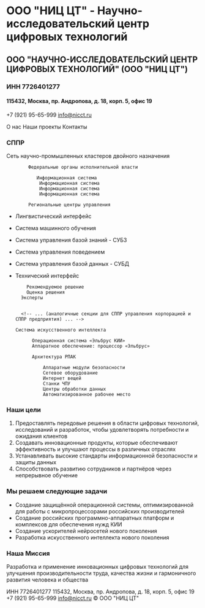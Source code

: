 # ООО "НИЦ ЦТ" - Научно-исследовательский центр цифровых технологий
  
##        ООО "НАУЧНО-ИССЛЕДОВАТЕЛЬСКИЙ ЦЕНТР ЦИФРОВЫХ ТЕХНОЛОГИЙ" (ООО "НИЦ ЦТ")
###       ИНН 7726401277
#### 115432, Москва, пр. Андропова, д. 18, корп. 5, офис 19
+7 (921) 95-65-999
[info@nicct.ru](info@nicct.ru)
        
О нас
Наши проекты
Контакты
  
### СППР
Сеть научно-промышленных кластеров двойного назначения
        

        
            Федеральные органы исполнительной власти
            
               Информационная система
                Информационная система
                Информационная система
                Информационная система
          
            Региональные центры управления
- Лингвистический интерфейс
- Система машинного обучения
- Система управления базой знаний - СУБЗ
- Система управления поведением
- Система управления базой данных - СУБД
- Технический интерфейс
          
          Рекомендуемое решение
          Оценка решения
        Эксперты
      

        <!-- ... (аналогичные секции для СППР управления корпорацией и СППР предприятия) ... -->

      Система искусственного интеллекта
            
            Операционная система «Эльбрус КИИ»
            Аппаратное обеспечение: процессор «Эльбрус»
            
            Архитектура РПАК
            
                Аппаратные модули безопасности
                Сетевое оборудование
                Интернет вещей
                Станки ЧПУ
                Центры обработки данных
                Автоматизированное рабочее место
          

       
### Наши цели
1. Предоставлять передовые решения в области цифровых технологий, исследований и разработок, чтобы удовлетворять потребности и ожидания клиентов
2. Cоздавать инновационные продукты, которые обеспечивают эффективность и улучшают процессы в различных отраслях
3. Устанавливать высокие стандарты информационной безопасности и защиты данных
4. Способствовать развитию сотрудников и партнёров через непрерывное обучение
           

        
### Мы решаем следующие задачи
* Создание защищённой операционной системы, оптимизированной для работы с микропроцессорами российских производителей
* Создание российских программно-аппаратных платформ и комплексов для обеспечения нужд КИИ
* Cоздание ускорителей нейросетей нового поколения
* Разработка искусственного интеллекта нового поколения
          
### Наша Миссия
Разработка и применение инновационных цифровых технологий для улучшения производительности труда, качества жизни и гармоничного развития человека и общества 
      
ИНН 7726401277
115432, Москва, пр. Андропова, д. 18, корп. 5, офис 19
+7 (921) 95-65-999
info@nicct.ru
© ООО "НИЦ ЦТ"
    
